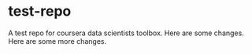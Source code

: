 # test-repo
A test repo for coursera data scientists toolbox.
Here are some changes.
Here are some more changes.
